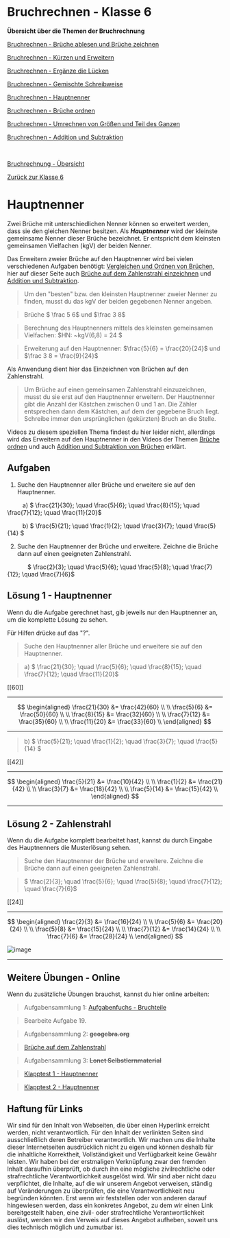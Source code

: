 <!--
author: Susanne Suckfüll
email: su-aes@masannek.de
language: de
narrator: German Female
script: url.js

View this file on https://liascript.github.io/course/?https://raw.githubusercontent.com/SUC-AES/Mathematik-5/master/2_Massen_1.md
-->

# Bruchrechnen - Klasse 6

**Übersicht über die Themen der Bruchrechnung**

[Bruchrechnen - Brüche ablesen und Brüche zeichnen](https://liascript.github.io/course/?https://raw.githubusercontent.com/SUC-AES/Mathe-Webseite/master/Klasse_06/02_Bruchrechnen/M-06-02-01-Ablesen-Zeichnen.md#2)

[Bruchrechnen - Kürzen und Erweitern](https://liascript.github.io/course/?https://raw.githubusercontent.com/SUC-AES/Mathe-Webseite/master/Klasse_06/02_Bruchrechnen/M-06-02-02-Kuerzen-Erweitern.md#2)

[Bruchrechnen - Ergänze die Lücken](https://liascript.github.io/course/?https://raw.githubusercontent.com/SUC-AES/Mathe-Webseite/master/Klasse_06/02_Bruchrechnen/M-06-02-03-Ergaenze-Luecken.md#2)

[Bruchrechnen - Gemischte Schreibweise](https://liascript.github.io/course/?https://raw.githubusercontent.com/SUC-AES/Mathe-Webseite/master/Klasse_06/02_Bruchrechnen/M-06-02-04-Gemischte-Schreibweise.md#2)

[Bruchrechnen - Hauptnenner](https://liascript.github.io/course/?https://raw.githubusercontent.com/SUC-AES/Mathe-Webseite/master/Klasse_06/02_Bruchrechnen/M-06-02-05-Hauptnenner.md#2)

[Bruchrechnen - Brüche ordnen](https://liascript.github.io/course/?https://raw.githubusercontent.com/SUC-AES/Mathe-Webseite/master/Klasse_06/02_Bruchrechnen/M-06-02-02-Kuerzen-Erweitern.md#2)

[Bruchrechnen - Umrechnen von Größen und Teil des Ganzen](https://liascript.github.io/course/?https://raw.githubusercontent.com/SUC-AES/Mathe-Webseite/master/Klasse_06/02_Bruchrechnen/M-06-02-07-Groessen-Teil-des-Ganzen.md#2)

[Bruchrechnen - Addition und Subtraktion](https://liascript.github.io/course/?https://raw.githubusercontent.com/SUC-AES/Mathe-Webseite/master/Klasse_06/02_Bruchrechnen/M-06-02-08-Addition-Subtraktion.md#2)



$\qquad$

[Bruchrechnung - Übersicht](https://liascript.github.io/course/?https://raw.githubusercontent.com/SUC-AES/Mathe-Webseite/master/Klasse_06/02_Bruchrechnen/M-06-02-00-Uebersicht.md#1)

[Zurück zur Klasse 6]()




# Hauptnenner

Zwei Brüche mit unterschiedlichen Nenner können so erweitert werden, dass sie den gleichen Nenner besitzen.
Als ***Hauptnenner*** wird der kleinste gemeinsame Nenner dieser Brüche bezeichnet. Er entspricht dem kleinsten gemeinsamen Vielfachen (kgV) der beiden Nenner.

Das Erweitern zweier Brüche auf den Hauptnenner wird bei vielen verschiedenen Aufgaben benötigt: [Vergleichen und Ordnen von Brüchen](https://liascript.github.io/course/?https://raw.githubusercontent.com/SUC-AES/Mathe-Webseite/master/Klasse_06/02_Bruchrechnen/M-06-02-02-Kuerzen-Erweitern.md#2), hier auf dieser Seite auch [Brüche auf dem Zahlenstrahl einzeichnen](https://liascript.github.io/course/?https://raw.githubusercontent.com/SUC-AES/Mathe-Webseite/master/Klasse_06/02_Bruchrechnen/M-06-02-05-Hauptnenner.md#5) und [Addition und Subtraktion](https://liascript.github.io/course/?https://raw.githubusercontent.com/SUC-AES/Mathe-Webseite/master/Klasse_06/02_Bruchrechnen/M-06-02-08-Addition-Subtraktion.md#2).

> Um den "besten" bzw. den kleinsten Hauptnenner zweier Nenner zu finden, musst du das kgV der beiden gegebenen Nenner angeben.

> Brüche $ \frac 5 6$ und $\frac 3 8$

> Berechnung des Hauptnenners mittels des kleinsten gemeinsamen Vielfachen: $HN: ~kgV(6,8) = 24 $

> Erweiterung auf den Hauptnenner: $\frac{5}{6} = \frac{20}{24}$ und $\frac 3 8 = \frac{9}{24}$

Als Anwendung dient hier das Einzeichnen von Brüchen auf den Zahlenstrahl.

> Um Brüche auf einen gemeinsamen Zahlenstrahl einzuzeichnen, musst du sie erst auf den Hauptnenner erweitern. Der Hauptnenner gibt die Anzahl der Kästchen zwischen 0 und 1 an. Die Zähler entsprechen dann dem Kästchen, auf dem der gegebene Bruch liegt. Schreibe immer den ursprünglichen (gekürzten) Bruch an die Stelle.

Videos zu diesem speziellen Thema findest du hier leider nicht, allerdings wird das Erweitern auf den Hauptnenner in den Videos der Themen [Brüche ordnen](https://liascript.github.io/course/?https://raw.githubusercontent.com/SUC-AES/Mathe-Webseite/master/Klasse_06/02_Bruchrechnen/M-06-02-02-Kuerzen-Erweitern.md#2) und auch [Addition und Subtraktion von Brüchen](https://liascript.github.io/course/?https://raw.githubusercontent.com/SUC-AES/Mathe-Webseite/master/Klasse_06/02_Bruchrechnen/M-06-02-08-Addition-Subtraktion.md#2) erklärt.


## Aufgaben

1. Suche den Hauptnenner aller Brüche und erweitere sie auf den Hauptnenner.

$\qquad$ a) $ \frac{21}{30}; \quad \frac{5}{6}; \quad \frac{8}{15}; \quad \frac{7}{12}; \quad \frac{11}{20}$

$\qquad$ b) $ \frac{5}{21}; \quad \frac{1}{2}; \quad \frac{3}{7}; \quad \frac{5}{14} $


2. Suche den Hauptnenner der Brüche und erweitere. Zeichne die Brüche dann auf einen geeigneten Zahlenstrahl.

$\qquad ~~~$  $ \frac{2}{3}; \quad \frac{5}{6}; \quad \frac{5}{8}; \quad \frac{7}{12}; \quad \frac{7}{6}$


## Lösung 1 - Hauptnenner

Wenn du die Aufgabe gerechnet hast, gib jeweils nur den Hauptnenner an, um die komplette Lösung zu sehen.

Für Hilfen drücke auf das "?".

> Suche den Hauptnenner aller Brüche und erweitere sie auf den Hauptnenner.

> a) $ \frac{21}{30}; \quad \frac{5}{6}; \quad \frac{8}{15}; \quad \frac{7}{12}; \quad \frac{11}{20}$


[[60]]
*********************************


$$
\begin{aligned}
  \frac{21}{30} &= \frac{42}{60} \\ \\
  \frac{5}{6} &= \frac{50}{60} \\ \\
  \frac{8}{15} &= \frac{32}{60} \\ \\
  \frac{7}{12} &= \frac{35}{60} \\ \\
  \frac{11}{20} &= \frac{33}{60} \\
\end{aligned}
$$

*********************************


> b) $ \frac{5}{21}; \quad \frac{1}{2}; \quad \frac{3}{7}; \quad \frac{5}{14} $


[[42]]
*********************************


$$
\begin{aligned}
  \frac{5}{21} &= \frac{10}{42} \\ \\
  \frac{1}{2} &= \frac{21}{42} \\ \\
  \frac{3}{7} &= \frac{18}{42} \\ \\
  \frac{5}{14} &= \frac{15}{42} \\
\end{aligned}
$$

*********************************


## Lösung 2 - Zahlenstrahl

Wenn du die Aufgabe komplett bearbeitet hast, kannst du durch Eingabe des Hauptnenners die Musterlösung sehen.

> Suche den Hauptnenner der Brüche und erweitere. Zeichne die Brüche dann auf einen geeigneten Zahlenstrahl.

> $ \frac{2}{3}; \quad \frac{5}{6}; \quad \frac{5}{8}; \quad \frac{7}{12}; \quad \frac{7}{6}$


[[24]]
*********************************


$$
\begin{aligned}
  \frac{2}{3} &= \frac{16}{24} \\ \\
  \frac{5}{6} &= \frac{20}{24} \\ \\
  \frac{5}{8} &= \frac{15}{24} \\ \\
  \frac{7}{12} &= \frac{14}{24} \\ \\
  \frac{7}{6} &= \frac{28}{24} \\
\end{aligned}
$$

![image](/graphics/M-06-02-05-Zahlenstrahl-LSG.png)

*********************************

## Weitere Übungen - Online

Wenn du zusätzliche Übungen brauchst, kannst du hier online arbeiten:

> Aufgabensammlung 1:
> [Aufgabenfuchs - Bruchteile](https://mathe.aufgabenfuchs.de/bruch/bruchteile.shtml)

> Bearbeite Aufgabe 19.


> Aufgabensammlung 2: **~~geogebra.org~~**

> [Brüche auf dem Zahlenstrahl](https://www.geogebra.org/m/pqqbgevr)


> Aufgabensammlung 3: **~~Lonet Selbstlernmaterial~~**

> [Klapptest 1 - Hauptnenner](http://ne.lo-net2.de/selbstlernmaterial/m/s1ar/brke/brke_hn_kt1.PDF)

> [Klapptest 2 - Hauptnenner](http://ne.lo-net2.de/selbstlernmaterial/m/s1ar/brke/brke_hn_kt2.PDF)



## Haftung für Links

Wir sind für den Inhalt von Webseiten, die über einen Hyperlink erreicht werden, nicht verantwortlich. Für den Inhalt der verlinkten Seiten sind ausschließlich deren Betreiber verantwortlich. Wir machen uns die Inhalte dieser Internetseiten ausdrücklich nicht zu eigen und können deshalb für die inhaltliche Korrektheit, Vollständigkeit und Verfügbarkeit keine Gewähr leisten. Wir haben bei der erstmaligen Verknüpfung zwar den fremden Inhalt daraufhin überprüft, ob durch ihn eine mögliche zivilrechtliche oder strafrechtliche Verantwortlichkeit ausgelöst wird. Wir sind aber nicht dazu verpflichtet, die Inhalte, auf die wir unserem Angebot verweisen, ständig auf Veränderungen zu überprüfen, die eine Verantwortlichkeit neu begründen könnten. Erst wenn wir feststellen oder von anderen darauf hingewiesen werden, dass ein konkretes Angebot, zu dem wir einen Link bereitgestellt haben, eine zivil- oder strafrechtliche Verantwortlichkeit auslöst, werden wir den Verweis auf dieses Angebot aufheben, soweit uns dies technisch möglich und zumutbar ist.
